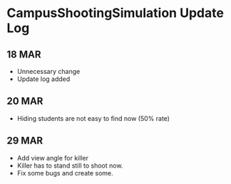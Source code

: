 # CampusShootingSimulation Update Log

## 18 MAR
+ Unnecessary change
+ Update log added

## 20 MAR
+ Hiding students are not easy to find now (50% rate)

## 29 MAR
+ Add view angle for killer
+ Killer has to stand still to shoot now.
+ Fix some bugs and create some.